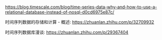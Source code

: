 
https://blog.timescale.com/blog/time-series-data-why-and-how-to-use-a-relational-database-instead-of-nosql-d0cd6975e87c/

时间序列数据的存储和计算 - 概述: https://zhuanlan.zhihu.com/p/32709932

时间序列数据库漫谈: https://zhuanlan.zhihu.com/p/29367404
